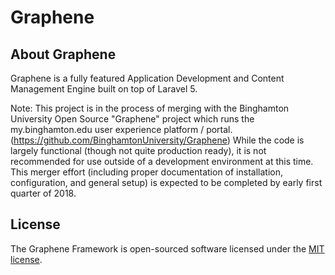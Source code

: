 <h1>Graphene</h1>

## About Graphene

Graphene is a fully featured Application Development and Content Management Engine built on top of Laravel 5.

Note: This project is in the process of merging with the Binghamton University Open Source "Graphene" project which runs the my.binghamton.edu user experience platform / portal.  (https://github.com/BinghamtonUniversity/Graphene) While the code is largely functional (though not quite production ready), it is not recommended for use outside of a development environment at this time. This merger effort (including proper documentation of installation, configuration, and general setup) is expected to be completed by early first quarter of 2018.

## License

The Graphene Framework is open-sourced software licensed under the [MIT license](http://opensource.org/licenses/MIT).
